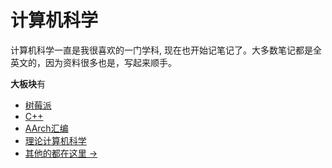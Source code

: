 # 计算机科学
计算机科学一直是我很喜欢的一门学科, 现在也开始记笔记了。大多数笔记都是全英文的，因为资料很多也是，写起来顺手。

**大板块**有
- [树莓派](raspi/)
- [C++](cpp/)
- [AArch汇编](asm/)
- [理论计算机科学](theoretical/)
- [其他的都在这里 ->](miscellaneous/)